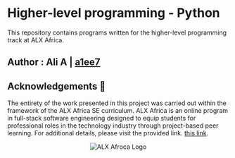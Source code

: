 # Higher-level programming - Python

This repository contains programs written for the higher-level programming
track at ALX Africa. 



## Author : **Ali A** | [a1ee7](https://github.com/a1ee7)



## Acknowledgements :pray:

The entirety of the work presented in this project was carried out within the framework of the ALX Africa SE curriculum. ALX Africa is an online program in full-stack software engineering designed to equip students for professional roles in the technology industry through project-based peer learning. For additional details, please visit the provided link.
[this link](https://www.alxafrica.com//).

<p align="center">
  <img src="http://www.alxafrica.com/wp-content/uploads/2022/01/header-logo.png"
       alt="ALX Afroca Logo"
  >
</p>